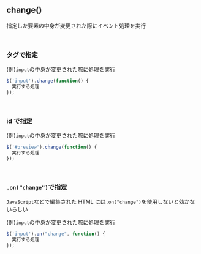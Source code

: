 ## change()
指定した要素の中身が変更された際にイベント処理を実行
  
<br>

### タグで指定
(例)`input`の中身が変更された際に処理を実行
```js
$('input').change(function() {
  実行する処理
});
```

<br>

### id で指定
(例)`input`の中身が変更された際に処理を実行
```js
$('#preview').change(function() {
  実行する処理
});
```

<br>

### `.on("change")`で指定
`JavaScript`などで編集された HTML には`.on("change")`を使用しないと効かないらしい
  
(例)`input`の中身が変更された際に処理を実行
```js
$('input').on("change", function() {
  実行する処理
});
```

